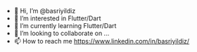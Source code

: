 - 👋 Hi, I’m @basriyildiz
- 👀 I’m interested in Flutter/Dart
- 🌱 I’m currently learning Flutter/Dart
- 💞️ I’m looking to collaborate on ...
- 📫 How to reach me https://www.linkedin.com/in/basriyildiz/

<!---
basriyildiz/basriyildiz is a ✨ special ✨ repository because its `README.md` (this file) appears on your GitHub profile.
You can click the Preview link to take a look at your changes.
--->
